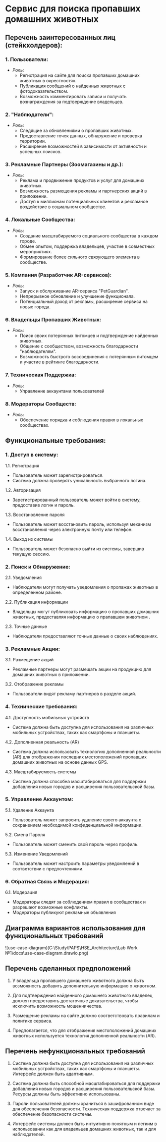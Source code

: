 # Сервис для поиска пропавших домашних животных

## Перечень заинтересованных лиц (стейкхолдеров):

### 1. Пользователи:
   - *Роль:*
     - Регистрация на сайте для поиска пропавших домашних животных в окрестностях.
     - Публикация сообщений о найденных животных с фотодоказательством.
     - Возможность комментировать записи и получать вознаграждения за подтверждение владельцев.

### 2. "Наблюдатели":
   - *Роль:*
     - Следящие за обновлениями о пропавших животных.
     - Предоставление точек данных, обнаружение и проверка территории.
     - Расширение возможностей в зависимости от активности и успешных поисков.

### 3. Рекламные Партнеры (Зоомагазины и др.):
   - *Роль:*
     - Реклама и продвижение продуктов и услуг для домашних животных.
     - Возможность размещения рекламы и партнерских акций в приложении.
     - Доступ к миллионам потенциальных клиентов и рекламное воздействие в социальном сообществе.

### 4. Локальные Сообщества:
   - *Роль:*
     - Создание масштабируемого социального сообщества в каждом городе.
     - Обмен опытом, поддержка владельцев, участие в совместных мероприятиях.
     - Формирование более сильного связующего элемента в сообществе.

### 5. Компания (Разработчик AR-сервисов):
   - *Роль:*
     - Запуск и обслуживание AR-сервиса "PetGuardian".
     - Непрерывное обновление и улучшение функционала.
     - Потенциальный доход от рекламы, расширение сервиса на новые города.

### 6. Владельцы Пропавших Животных:
   - *Роль:*
     - Поиск своих потерянных питомцев и подтверждение найденных животных.
     - Общение с сообществом, возможность благодарности "наблюдателям".
     - Возможность быстрого воссоединения с потерянным питомцем и участие в рейтинге благодарности.

### 7. Техническая Поддержка:
   - *Роль:*
     - Управление аккаунтами пользователей

### 8. Модераторы Сообществ:
   - *Роль:*
     - Обеспечение порядка и соблюдения правил в локальных сообществах.

## Функциональные требования:

### 1. Доступ в систему:

1.1. Регистрация
   - Пользователь может зарегистрироваться.
   - Система должна проверять уникальность выбранного логина.

1.2. Авторизация
   - Зарегистрированный пользователь может войти в систему, предоставив логин и пароль.

1.3. Восстановление пароля
   - Пользователь может восстановить пароль, используя механизм восстановления через электронную почту или телефон.

1.4. Выход из системы
   - Пользователь может безопасно выйти из системы, завершив текущую сессию.

### 2. Поиск и Обнаружение:

2.1. Уведомления
   - Наблюдатели могут получать уведомления о пропажах животных в определенном районе.

2.2. Публикация информации
   - Владельцы могут публиковать информацию о пропавших домашних животных, предоставляя информацию о прапавшем животном .

2.3. Точные данные
   - Наблюдатели предоставляют точные данные о своих наблюдениях.

### 3. Рекламные Акции:

3.1. Размещение акций
   - Рекламные партнеры могут размещать акции на продукцию для домашних животных в приложении.

3.2. Отображение рекламы
   - Пользователи видят рекламу партнеров в разделе акций.

### 4. Технические требования:

4.1. Доступность мобильных устройств
   - Система должна быть доступна для использования на различных мобильных устройствах, таких как смартфоны и планшеты.

4.2. Дополненная реальность (AR)
   - Система должна использовать технологию дополненной реальности (AR) для отображения последних местоположений пропавших домашних животных на основе данных GPS.

4.3. Масштабируемость системы
   - Система должна способна масштабироваться для поддержки добавления новых городов и расширения пользовательской базы.

### 5. Управление Аккаунтом:

5.1. Удаление Аккаунта
   - Пользователь может запросить удаление своего аккаунта с сохранением необходимой конфиденциальной информации.

5.2. Смена Пароля
   - Пользователь может сменить свой пароль через профиль.

5.3. Изменение Уведомлений
   - Пользователь может настроить параметры уведомлений в соответствии с предпочтениями.

### 6. Обратная Связь и Модерация:

6.1. Модерация
   - Модераторы следят за соблюдением правил в сообществах и разрешают возможные конфликты.
   - Модераторы публикуют рекламные объявления 

## Диаграмма вариантов использования для функциональных требований

![use-case-diagram](C:\Study\PAPS\HSE_Architecture\Lab Work №1\docs\use-case-diagram.drawio.png)

## Перечень сделанных предположений

1. У владельца пропавшего домашнего животного должна быть возможность добавить дополнительную информацию о животном.

2. Для подтверждения найденного домашнего животного владелец должен предоставить достаточные доказательства, чтобы исключить возможность мошенничества.

3. Размещение рекламы на сайте должно соответствовать правилам и политике сервиса.

4. Предполагается, что для отображения местоположений домашних животных используется технология дополненной реальности (AR). 

## Перечень нефункциональных требований

1. Система должна быть доступна для использования на различных мобильных устройствах, таких как смартфоны и планшеты. Интерфейс должен быть адаптивным.

2. Система должна быть способной масштабироваться для поддержки добавления новых городов и расширения пользовательской базы. Ресурсы должны быть эффективно использованы.

3. Пароли пользователей должны храниться в зашифрованном виде для обеспечения безопасности. Техническая поддержка отвечает за обеспечение безопасности системы.

4. Интерфейс системы должен быть интуитивно понятным и легким в использовании как для владельцев домашних животных, так и для наблюдателей.
